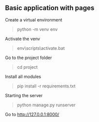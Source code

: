 ## Basic application with pages


Create a virtual environment
>python -m venv env


Activate the venv
>env\scripts\activate.bat


Go to the project folder
>cd project


Install all modules
>pip install -r requirements.txt


Starting the server
>python manage.py runserver


Go to http://127.0.0.1:8000/
